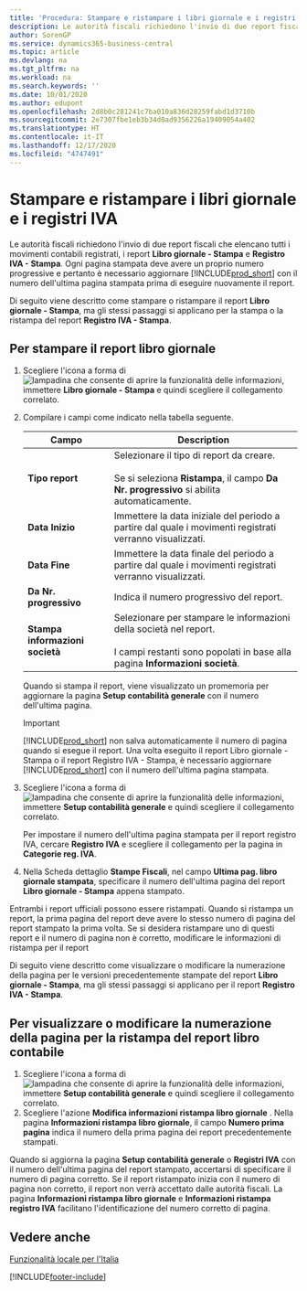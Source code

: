 ```yaml
---
title: 'Procedura: Stampare e ristampare i libri giornale e i registri IVA'
description: Le autorità fiscali richiedono l'invio di due report fiscali che elencano tutti i movimenti contabili registrati, i report Libro giornale - Stampa e Registro IVA - Stampa.
author: SorenGP
ms.service: dynamics365-business-central
ms.topic: article
ms.devlang: na
ms.tgt_pltfrm: na
ms.workload: na
ms.search.keywords: ''
ms.date: 10/01/2020
ms.author: edupont
ms.openlocfilehash: 2d8b0c281241c7ba010a836d28259fabd1d3710b
ms.sourcegitcommit: 2e7307fbe1eb3b34d0ad9356226a19409054a402
ms.translationtype: HT
ms.contentlocale: it-IT
ms.lasthandoff: 12/17/2020
ms.locfileid: "4747491"
---
```

# <a name="print-and-reprint-gl-books-and-vat-registers"></a>Stampare e ristampare i libri giornale e i registri IVA
Le autorità fiscali richiedono l'invio di due report fiscali che elencano tutti i movimenti contabili registrati, i report **Libro giornale - Stampa** e **Registro IVA - Stampa**. Ogni pagina stampata deve avere un proprio numero progressive e pertanto è necessario aggiornare [!INCLUDE[prod_short](../../includes/prod_short.md)] con il numero dell'ultima pagina stampata prima di eseguire nuovamente il report.  

Di seguito viene descritto come stampare o ristampare il report **Libro giornale - Stampa**, ma gli stessi passaggi si applicano per la stampa o la ristampa del report **Registro IVA - Stampa**.  

## <a name="to-print-the-general-ledger-book-report"></a>Per stampare il report libro giornale  

1.  Scegliere l'icona a forma di ![lampadina che consente di aprire la funzionalità delle informazioni](../../media/ui-search/search_small.png "Informazioni sull'operazione che si desidera eseguire"), immettere **Libro giornale - Stampa** e quindi scegliere il collegamento correlato.  
2.  Compilare i campi come indicato nella tabella seguente.  

    |Campo|Description|  
    |---------------------------------|---------------------------------------|  
    |**Tipo report**|Selezionare il tipo di report da creare.<br /><br /> Se si seleziona **Ristampa**, il campo **Da Nr. progressivo** si abilita automaticamente.|  
    |**Data Inizio**|Immettere la data iniziale del periodo a partire dal quale i movimenti registrati verranno visualizzati.|  
    |**Data Fine**|Immettere la data finale del periodo a partire dal quale i movimenti registrati verranno visualizzati.|  
    |**Da Nr. progressivo**|Indica il numero progressivo del report.|  
    |**Stampa informazioni società**|Selezionare per stampare le informazioni della società nel report.<br /><br /> I campi restanti sono popolati in base alla pagina **Informazioni società**.|  

    Quando si stampa il report, viene visualizzato un promemoria per aggiornare la pagina **Setup contabilità generale** con il numero dell'ultima pagina.  

    > [!IMPORTANT]  
    >  [!INCLUDE[prod_short](../../includes/prod_short.md)] non salva automaticamente il numero di pagina quando si esegue il report. Una volta eseguito il report Libro giornale - Stampa o il report Registro IVA - Stampa, è necessario aggiornare [!INCLUDE[prod_short](../../includes/prod_short.md)] con il numero dell'ultima pagina stampata.  

3.  Scegliere l'icona a forma di ![lampadina che consente di aprire la funzionalità delle informazioni](../../media/ui-search/search_small.png "Informazioni sull'operazione che si desidera eseguire"), immettere **Setup contabilità generale** e quindi scegliere il collegamento correlato.  

    Per impostare il numero dell'ultima pagina stampata per il report registro IVA, cercare **Registro IVA** e scegliere il collegamento per la pagina in **Categorie reg. IVA**.  

4.  Nella Scheda dettaglio **Stampe Fiscali**, nel campo **Ultima pag. libro giornale stampata**, specificare il numero dell'ultima pagina del report **Libro giornale - Stampa** appena stampato.  

Entrambi i report ufficiali possono essere ristampati. Quando si ristampa un report, la prima pagina del report deve avere lo stesso numero di pagina del report stampato la prima volta. Se si desidera ristampare uno di questi report e il numero di pagina non è corretto, modificare le informazioni di ristampa per il report  

Di seguito viene descritto come visualizzare o modificare la numerazione della pagina per le versioni precedentemente stampate del report **Libro giornale - Stampa**, ma gli stessi passaggi si applicano per il report **Registro IVA - Stampa**.  

## <a name="to-view-or-change-page-numbering-for-reprinting-the-general-ledger-book-report"></a>Per visualizzare o modificare la numerazione della pagina per la ristampa del report libro contabile  

1.  Scegliere l'icona a forma di ![lampadina che consente di aprire la funzionalità delle informazioni](../../media/ui-search/search_small.png "Informazioni sull'operazione che si desidera eseguire"), immettere **Setup contabilità generale** e quindi scegliere il collegamento correlato.  
2.  Scegliere l'azione **Modifica informazioni ristampa libro giornale** . Nella pagina **Informazioni ristampa libro giornale**, il campo **Numero prima pagina** indica il numero della prima pagina dei report precedentemente stampati.  

Quando si aggiorna la pagina **Setup contabilità generale** o **Registri IVA** con il numero dell'ultima pagina del report stampato, accertarsi di specificare il numero di pagina corretto. Se il report ristampato inizia con il numero di pagina non corretto, il report non verrà accettato dalle autorità fiscali. La pagina **Informazioni ristampa libro giornale** e **Informazioni ristampa registro IVA** facilitano l'identificazione del numero corretto di pagina.  

## <a name="see-also"></a>Vedere anche  
[Funzionalità locale per l'Italia](italy-local-functionality.md)


[!INCLUDE[footer-include](../../includes/footer-banner.md)]
